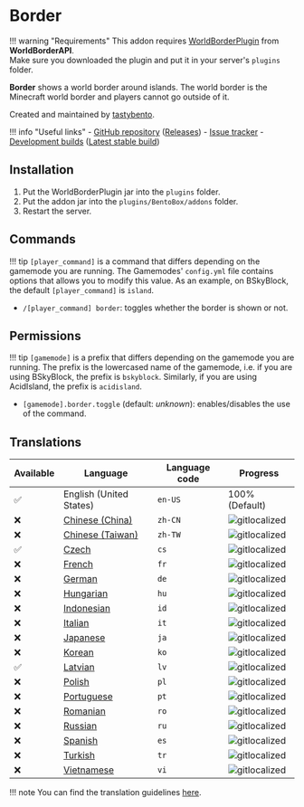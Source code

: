 # Border

!!! warning "Requirements"
    This addon requires [WorldBorderPlugin](https://github.com/yannicklamprecht/WorldBorderAPI/releases) from **WorldBorderAPI**.  
    Make sure you downloaded the plugin and put it in your server's `plugins` folder.

**Border** shows a world border around islands. The world border is the Minecraft world border and players cannot go outside of it.

Created and maintained by [tastybento](https://github.com/tastybento).

!!! info "Useful links"
    - [GitHub repository](https://github.com/BentoBoxWorld/Border) ([Releases](https://github.com/BentoBoxWorld/Border/releases))
    - [Issue tracker](https://github.com/BentoBoxWorld/Border/issues)
    - [Development builds](https://ci.codemc.org/job/BentoBoxWorld/job/Border) ([Latest stable build](https://ci.codemc.io/job/BentoBoxWorld/job/Border/lastStableBuild/))

## Installation
1. Put the WorldBorderPlugin jar into the `plugins` folder.
2. Put the addon jar into the `plugins/BentoBox/addons` folder.
3. Restart the server.

## Commands

!!! tip
    `[player_command]` is a command that differs depending on the gamemode you are running.
    The Gamemodes' `config.yml` file contains options that allows you to modify this value.
    As an example, on BSkyBlock, the default `[player_command]` is `island`. 

- `/[player_command] border`: toggles whether the border is shown or not.

## Permissions

!!! tip
    `[gamemode]` is a prefix that differs depending on the gamemode you are running.
    The prefix is the lowercased name of the gamemode, i.e. if you are using BSkyBlock, the prefix is `bskyblock`.
    Similarly, if you are using AcidIsland, the prefix is `acidisland`.

- `[gamemode].border.toggle` (default: *unknown*): enables/disables the use of the command.

## Translations

| Available | Language | Language code | Progress |
| --- | ---------- | --- | ----------- |
| ✅ | English (United States) | `en-US` | 100% (Default) |
| ❌ | [Chinese (China)](https://gitlocalize.com/repo/3896/zh-CN/src/main/resources/locales) | `zh-CN` | ![gitlocalized](https://gitlocalize.com/repo/3896/zh-CN//badge.svg) |
| ❌ | [Chinese (Taiwan)](https://gitlocalize.com/repo/3896/zh-TW/src/main/resources/locales) | `zh-TW` | ![gitlocalized](https://gitlocalize.com/repo/3896/zh-TW//badge.svg) |
| ✅ | [Czech](https://gitlocalize.com/repo/3896/cs/src/main/resources/locales) | `cs` | ![gitlocalized](https://gitlocalize.com/repo/3896/cs/badge.svg) |
| ❌ | [French](https://gitlocalize.com/repo/3896/fr/src/main/resources/locales) | `fr` | ![gitlocalized](https://gitlocalize.com/repo/3896/fr/badge.svg) |
| ❌ | [German](https://gitlocalize.com/repo/3896/de/src/main/resources/locales) | `de` | ![gitlocalized](https://gitlocalize.com/repo/3896/de/badge.svg) |
| ❌ | [Hungarian](https://gitlocalize.com/repo/3896/hu/src/main/resources/locales) | `hu` | ![gitlocalized](https://gitlocalize.com/repo/3896/hu/badge.svg) |
| ❌ | [Indonesian](https://gitlocalize.com/repo/3896/id/src/main/resources/locales) | `id` | ![gitlocalized](https://gitlocalize.com/repo/3896/id/badge.svg) |
| ❌ | [Italian](https://gitlocalize.com/repo/3896/it/src/main/resources/locales) | `it` | ![gitlocalized](https://gitlocalize.com/repo/3896/it/badge.svg) |
| ❌ | [Japanese](https://gitlocalize.com/repo/3896/ja/src/main/resources/locales) | `ja` | ![gitlocalized](https://gitlocalize.com/repo/3896/ja/badge.svg) |
| ❌ | [Korean](https://gitlocalize.com/repo/3896/ko/src/main/resources/locales) | `ko` | ![gitlocalized](https://gitlocalize.com/repo/3896/ko/badge.svg) |
| ✅ | [Latvian](https://gitlocalize.com/repo/3896/lv/src/main/resources/locales) | `lv` | ![gitlocalized](https://gitlocalize.com/repo/3896/lv/badge.svg) |
| ❌ | [Polish](https://gitlocalize.com/repo/3896/pl/src/main/resources/locales) | `pl` | ![gitlocalized](https://gitlocalize.com/repo/3896/pl/badge.svg) |
| ❌ | [Portuguese](https://gitlocalize.com/repo/3896/pt/src/main/resources/locales) | `pt` | ![gitlocalized](https://gitlocalize.com/repo/3896/pt/badge.svg) |
| ❌ | [Romanian](https://gitlocalize.com/repo/3896/ro/src/main/resources/locales) | `ro` | ![gitlocalized](https://gitlocalize.com/repo/3896/ro/badge.svg) |
| ❌ | [Russian](https://gitlocalize.com/repo/3896/ru/src/main/resources/locales) | `ru` | ![gitlocalized](https://gitlocalize.com/repo/3896/ru/badge.svg) |
| ❌ | [Spanish](https://gitlocalize.com/repo/3896/es/src/main/resources/locales) | `es` | ![gitlocalized](https://gitlocalize.com/repo/3896/es/badge.svg) |
| ❌ | [Turkish](https://gitlocalize.com/repo/3896/tr/src/main/resources/locales) | `tr` | ![gitlocalized](https://gitlocalize.com/repo/3896/tr/badge.svg) |
| ❌ | [Vietnamese](https://gitlocalize.com/repo/3896/vi/src/main/resources/locales) | `vi` | ![gitlocalized](https://gitlocalize.com/repo/3896/vi/badge.svg) |

!!! note
    You can find the translation guidelines [here](../../BentoBox/Translate-BentoBox-and-addons).
